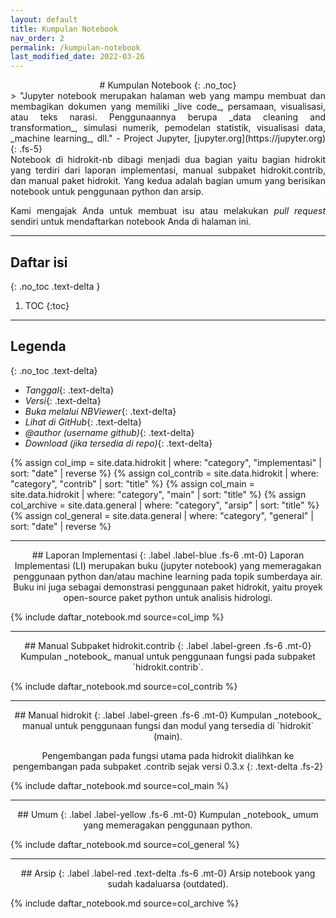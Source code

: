 ```yaml
---
layout: default
title: Kumpulan Notebook
nav_order: 2
permalink: /kumpulan-notebook
last_modified_date: 2022-03-26
---
```

<div align="center" markdown="1">
# Kumpulan Notebook
{: .no_toc}
</div>

<div align="justify" markdown="1">
> "Jupyter notebook merupakan halaman web yang mampu membuat dan membagikan dokumen yang memiliki _live code_, persamaan, visualisasi, atau teks narasi. Penggunaannya berupa _data cleaning and transformation_, simulasi numerik, pemodelan statistik, visualisasi data, _machine learning_, dll." - Project Jupyter, [jupyter.org](https://jupyter.org)
{: .fs-5}
</div>

<div align="justify" markdown="1">
Notebook di hidrokit-nb dibagi menjadi dua bagian yaitu bagian hidrokit yang terdiri dari laporan implementasi, manual subpaket hidrokit.contrib, dan manual paket hidrokit. Yang kedua adalah bagian umum yang berisikan notebook untuk penggunaan python dan arsip.

Kami mengajak Anda untuk membuat isu atau melakukan _pull request_ sendiri untuk mendaftarkan notebook Anda di halaman ini.
</div>

---

## Daftar isi
{: .no_toc .text-delta }

1. TOC
{:toc}

---
## Legenda
{: .no_toc .text-delta}

- <i class="fas fa-calendar-day"></i> _Tanggal_{: .text-delta}
- <i class="fas fa-code-branch"></i> _Versi_{: .text-delta}
- <i class="fas fa-book-open"></i> _Buka melalui NBViewer_{: .text-delta}
- <i class="fab fa-github"></i> _Lihat di GitHub_{: .text-delta}
- _@author (username github)_{: .text-delta}
- <i class="fas fa-download"></i> _Download (jika tersedia di repo)_{: .text-delta}

{% assign col_imp = site.data.hidrokit | where: "category", "implementasi" | sort: "date" | reverse %}
{% assign col_contrib = site.data.hidrokit | where: "category", "contrib" | sort: "title" %}
{% assign col_main = site.data.hidrokit | where: "category", "main" | sort: "title" %}
{% assign col_archive = site.data.general | where: "category", "arsip" | sort: "title" %}
{% assign col_general = site.data.general | where: "category", "general" | sort: "date" | reverse %}

---

<div align="center" markdown="1">
## Laporan Implementasi
{: .label .label-blue .fs-6 .mt-0}
Laporan Implementasi (LI) merupakan buku (jupyter notebook) yang memeragakan penggunaan python dan/atau machine learning pada topik sumberdaya air. Buku ini juga sebagai demonstrasi penggunaan paket hidrokit, yaitu proyek open-source paket python untuk analisis hidrologi.
</div>

{% include daftar_notebook.md source=col_imp %}

---

<div align="center" markdown="1">
## Manual Subpaket hidrokit.contrib
{: .label .label-green .fs-6 .mt-0}
Kumpulan _notebook_ manual untuk penggunaan fungsi pada subpaket `hidrokit.contrib`.
</div>

{% include daftar_notebook.md source=col_contrib %}

---

<div align="center" markdown="1">
## Manual hidrokit
{: .label .label-green .fs-6 .mt-0}
Kumpulan _notebook_ manual untuk penggunaan fungsi dan modul yang tersedia di `hidrokit` (main). 

Pengembangan pada fungsi utama pada hidrokit dialihkan ke pengembangan pada subpaket .contrib sejak versi 0.3.x
{: .text-delta .fs-2}
</div>

{% include daftar_notebook.md source=col_main %}

---

<div align="center" markdown="1">
## Umum
{: .label .label-yellow .fs-6 .mt-0}
Kumpulan _notebook_ umum yang memeragakan penggunaan python. 
</div>

{% include daftar_notebook.md source=col_general %}

---

<div align="center" markdown="1">
## Arsip
{: .label .label-red .text-delta .fs-6 .mt-0}
Arsip notebook yang sudah kadaluarsa (outdated). 

</div>

{% include daftar_notebook.md source=col_archive %}

<!-- Link -->
[taruma]: https://github.com/taruma
